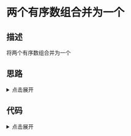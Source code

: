 # 两个有序数组合并为一个

## 描述

将两个有序数组合并为一个

## 思路

<details>
<summary>点击展开</summary>
先concat，再sort，没什么难度
</details>

## 代码

<details>
<summary>点击展开</summary>

```
sort() {
	return Array.prototype.sort.call(this, (a, b) => a - b)
}
	
merge(arr) {
	if (this.maxLength && this.length + arr.length > this.maxLength) {
	console.error("Array max size!")
	} else {
		this.concat(arr)
			.sort()
			.map((n, index) => (this[index] = n))
	}
}
```

</details>